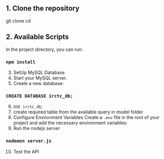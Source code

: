 ## 1. Clone the repository
git clone <repository-url>
cd <repository-directory>

## 2. Available Scripts

In the project directory, you can run:

### `npm install`

3. SetUp MySQL Database
4. Start your MySQL server.
5. Create a new database:
### `CREATE DATABASE irctc_db;`
6. `USE irctc_db`;
7. create required table from the available query in model folder
8. Configure Environment Variables
 Create a `.env` file in the root of your project and add the necessary environment variables:
9. Run the nodejs server
### `nodemon server.js`
10. Test the API